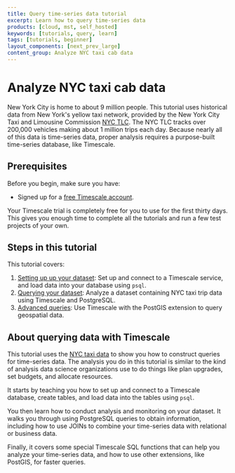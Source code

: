 ```yaml
---
title: Query time-series data tutorial
excerpt: Learn how to query time-series data
products: [cloud, mst, self_hosted]
keywords: [tutorials, query, learn]
tags: [tutorials, beginner]
layout_components: [next_prev_large]
content_group: Analyze NYC taxi cab data
---
```


# Analyze NYC taxi cab data

New York City is home to about 9 million people. This tutorial uses historical
data from New York's yellow taxi network, provided by the New York City Taxi and
Limousine Commission [NYC TLC][nyc-tlc]. The NYC TLC tracks over 200,000
vehicles making about 1 million trips each day. Because nearly all of this data
is time-series data, proper analysis requires a purpose-built time-series
database, like Timescale.

## Prerequisites

Before you begin, make sure you have:

*   Signed up for a [free Timescale account][cloud-install].

<Highlight type="cloud" header="Run all tutorials free" button="Try for free">
Your Timescale trial is completely free for you to use for the first
thirty days. This gives you enough time to complete all the tutorials and run
a few test projects of your own.
</Highlight>

## Steps in this tutorial

This tutorial covers:

1.  [Setting up up your dataset][dataset-nyc]: Set up and connect to a Timescale
    service, and load data into your database using `psql`.
1.  [Querying your dataset][query-nyc]: Analyze a dataset containing NYC taxi
    trip data using Timescale and PostgreSQL.
1.  [Advanced queries][advanced-nyc]: Use Timescale with the PostGIS
    extension to query geospatial data.

## About querying data with Timescale

This tutorial uses the [NYC taxi data][nyc-tlc] to show you how to construct
queries for time-series data. The analysis you do in this tutorial is similar to
the kind of analysis data science organizations use to do things like plan
upgrades, set budgets, and allocate resources.

It starts by teaching you how to set up and connect to a Timescale database,
create tables, and load data into the tables using `psql`.

You then learn how to conduct analysis and monitoring on your dataset. It walks
you through using PostgreSQL queries to obtain information, including how to use
JOINs to combine your time-series data with relational or business data.

Finally, it covers some special Timescale SQL functions that can help you
analyze your time-series data, and how to use other extensions, like PostGIS,
for faster queries.

[dataset-nyc]: /tutorials/:currentVersion:/nyc-taxi-cab/dataset-nyc/
[query-nyc]: /tutorials/:currentVersion:/nyc-taxi-cab/query-nyc/
[advanced-nyc]: /tutorials/:currentVersion:/nyc-taxi-cab/advanced-nyc/
[nyc-tlc]: https://www1.nyc.gov/site/tlc/about/tlc-trip-record-data.page
[cloud-install]: /getting-started/latest/
